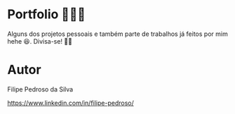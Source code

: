 # Portfolio 👨🏼‍💻
Alguns dos projetos pessoais e também parte de trabalhos já feitos por mim hehe 😆. Divisa-se! 🏂🏼

# Autor
Filipe Pedroso da Silva

<a target="_blank" href="https://www.linkedin.com/in/filipe-pedroso/">https://www.linkedin.com/in/filipe-pedroso/</a>
